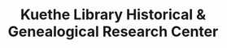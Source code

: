 ---
layout: repo
title: "Kuethe Library Historical & Genealogical Research Center"
id: 1762
permalink: repos/1762/
---